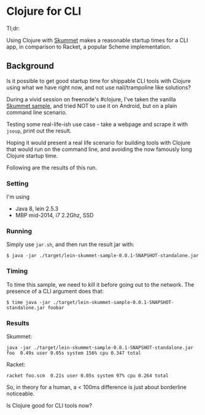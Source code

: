 # Clojure for CLI

Tl;dr:

Using Clojure with [Skummet](http://clojure-android.info/skummet/) makes a reasonable startup times for a CLI app, in comparison
to Racket, a popular Scheme implementation.



## Background

Is it possible to get good startup time for shippable CLI tools with Clojure using what we have right now, and
not use nail/trampoline like solutions?


During a vivid session on freenode's #clojure, I've taken the vanilla [Skummet sample](https://github.com/alexander-yakushev/lein-skummet), 
and tried NOT to use it on Android, but on a plain command line scenario. 

Testing some real-life-ish use case - take a webpage and scrape it with `jsoup`, print out the result.

Hoping it would present a real life scenario for building tools with Clojure that would
run on the command line, and avoiding the now famously long Clojure startup time.

Following are the results of this run.

### Setting

I'm using 

* Java 8, lein 2.5.3
* MBP mid-2014, i7 2.2Ghz, SSD

### Running

Simply use `jar.sh`, and then run the result jar with:

```
$ java -jar ./target/lein-skummet-sample-0.0.1-SNAPSHOT-standalone.jar
```


### Timing

To time this sample, we need to kill it before going out to the network. The
presence of a CLI argument does that:

```
$ time java -jar ./target/lein-skummet-sample-0.0.1-SNAPSHOT-standalone.jar foobar
```

### Results

Skummet:

```
java -jar ./target/lein-skummet-sample-0.0.1-SNAPSHOT-standalone.jar foo  0.49s user 0.05s system 156% cpu 0.347 total
```

Racket:

```
racket foo.scm  0.21s user 0.05s system 97% cpu 0.264 total
```

So, in theory for a human, a < 100ms difference is just about borderline noticeable.


Is Clojure good for CLI tools now?





